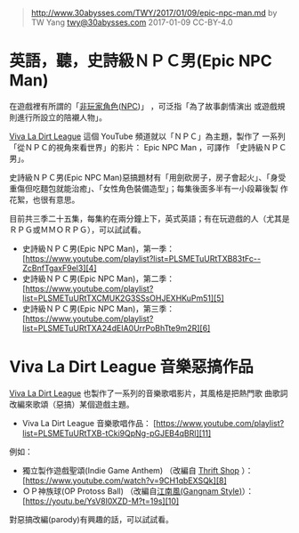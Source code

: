 ﻿> http://www.30abysses.com/TWY/2017/01/09/epic-npc-man.md
> by TW Yang <twy@30abysses.com> 2017-01-09 CC-BY-4.0

# 英語，聽，史詩級ＮＰＣ男(Epic NPC Man)

在遊戲裡有所謂的「[非玩家角色][1]([NPC][2])」 ，可泛指「為了故事劇情演出
或遊戲規則進行所設立的陪襯人物」。

[1]: https://zh.wikipedia.org/zh-tw/%E9%9D%9E%E7%8E%A9%E5%AE%B6%E8%A7%92%E8%89%B2
[2]: https://en.wikipedia.org/wiki/Non-player_character

[Viva La Dirt League][3]  這個 YouTube  頻道就以「ＮＰＣ」為主題，製作了
一系列「從ＮＰＣ的視角來看世界」的影片： Epic NPC Man ，可譯作
「史詩級ＮＰＣ男」。

[3]: https://www.youtube.com/channel/UCchBatdUMZoMfJ3rIzgV84g

史詩級ＮＰＣ男(Epic NPC Man)惡搞題材有「用劍砍房子，房子會起火」、「身受
重傷但吃麵包就能治癒」、「女性角色裝備造型」；每集後面多半有一小段幕後製
作花絮，也很有意思。

目前共三季二十五集，每集約在兩分鐘上下，英式英語；有在玩遊戲的人（尤其是
ＲＰＧ或ＭＭＯＲＰＧ），可以試試看。

* 史詩級ＮＰＣ男(Epic NPC Man)，第一季： [https://www.youtube.com/playlist?list=PLSMETuURtTXB83tFc--ZcBnfTgaxF9el3][4]
* 史詩級ＮＰＣ男(Epic NPC Man)，第二季： [https://www.youtube.com/playlist?list=PLSMETuURtTXCMUK2G3SSsOHJEXHKuPm51][5]
* 史詩級ＮＰＣ男(Epic NPC Man)，第三季： [https://www.youtube.com/playlist?list=PLSMETuURtTXA24dEIA0UrrPoBhTte9m2R][6]

[4]: https://www.youtube.com/playlist?list=PLSMETuURtTXB83tFc--ZcBnfTgaxF9el3
[5]: https://www.youtube.com/playlist?list=PLSMETuURtTXCMUK2G3SSsOHJEXHKuPm51
[6]: https://www.youtube.com/playlist?list=PLSMETuURtTXA24dEIA0UrrPoBhTte9m2R



# Viva La Dirt League 音樂惡搞作品

[Viva La Dirt League][3]  也製作了一系列的音樂歌唱影片，其風格是把熱門歌
曲歌詞改編來歌頌（惡搞）某個遊戲主題。

* Viva La Dirt League 音樂歌唱作品： [https://www.youtube.com/playlist?list=PLSMETuURtTXB-tCki9QpNg-pGJEB4qBRl][11]

[11]: https://www.youtube.com/playlist?list=PLSMETuURtTXB-tCki9QpNg-pGJEB4qBRl

例如：

* 獨立製作遊戲聖頌(Indie Game Anthem) （改編自 [Thrift Shop][7] ）： [https://www.youtube.com/watch?v=9CH1qbEXSQk][8]
* ＯＰ神族球(OP Protoss Ball) （改編自[江南風(Gangnam Style)][9]）： [https://youtu.be/YsV8l0XZD-M?t=19s][10]

[7]: https://www.youtube.com/watch?v=QK8mJJJvaes
[8]: https://www.youtube.com/watch?v=9CH1qbEXSQk
[9]: https://www.youtube.com/watch?v=9bZkp7q19f0
[10]: https://youtu.be/YsV8l0XZD-M?t=19s

對惡搞改編(parody)有興趣的話，可以試試看。
